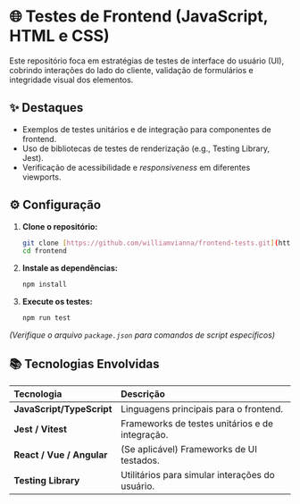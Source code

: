 # 🌐 Testes de Frontend (JavaScript, HTML e CSS)

Este repositório foca em estratégias de testes de interface do usuário (UI), cobrindo interações do lado do cliente, validação de formulários e integridade visual dos elementos.

## ✨ Destaques
- Exemplos de testes unitários e de integração para componentes de frontend.
- Uso de bibliotecas de testes de renderização (e.g., Testing Library, Jest).
- Verificação de acessibilidade e *responsiveness* em diferentes viewports.

## ⚙️ Configuração

1.  **Clone o repositório:**
    ```bash
    git clone [https://github.com/williamvianna/frontend-tests.git](https://github.com/williamvianna/frontend-tests.git)
    cd frontend
    ```
2.  **Instale as dependências:**
    ```bash
    npm install
    ```
3.  **Execute os testes:**
    ```bash
    npm run test
    ```
*(Verifique o arquivo `package.json` para comandos de script específicos)*

## 📚 Tecnologias Envolvidas
| Tecnologia | Descrição |
| :--- | :--- |
| **JavaScript/TypeScript** | Linguagens principais para o frontend. |
| **Jest / Vitest** | Frameworks de testes unitários e de integração. |
| **React / Vue / Angular** | (Se aplicável) Frameworks de UI testados. |
| **Testing Library** | Utilitários para simular interações do usuário. |